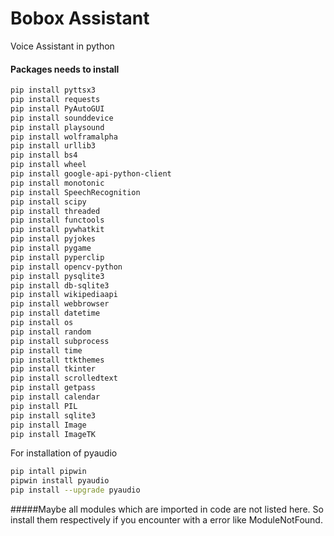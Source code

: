# Bobox Assistant
Voice Assistant in python 

#### Packages needs to install

<!-- Code block-->

```bash
pip install pyttsx3
pip install requests
pip install PyAutoGUI
pip install sounddevice
pip install playsound
pip install wolframalpha
pip install urllib3
pip install bs4
pip install wheel
pip install google-api-python-client
pip install monotonic
pip install SpeechRecognition
pip install scipy
pip install threaded
pip install functools
pip install pywhatkit
pip install pyjokes
pip install pygame
pip install pyperclip
pip install opencv-python
pip install pysqlite3
pip install db-sqlite3
pip install wikipediaapi
pip install webbrowser
pip install datetime
pip install os
pip install random
pip install subprocess
pip install time
pip install ttkthemes
pip install tkinter
pip install scrolledtext
pip install getpass
pip install calendar
pip install PIL
pip install sqlite3
pip install Image
pip install ImageTK
```
For installation of pyaudio
```bash
pip intall pipwin
pipwin install pyaudio
pip install --upgrade pyaudio
```
#####Maybe all modules which are imported in code are not listed here. So install them respectively if you encounter with a error like ModuleNotFound.